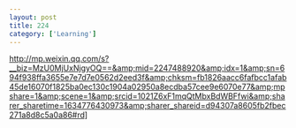 ```yaml
---
layout: post
title: 224
category: ['Learning']
---
```


http://mp.weixin.qq.com/s?__biz=MzU0MjUxNjgyOQ==&amp;mid=2247488920&amp;idx=1&amp;sn=694f938ffa3655e7e7d7e0562d2eed3f&amp;chksm=fb1826aacc6fafbcc1afab45de16070f1825ba0ec130c1904a02950a8ecdba57cee9e6070e77&amp;mpshare=1&amp;scene=1&amp;srcid=1021Z6xF1mqQtMbxBdWBFfwi&amp;sharer_sharetime=1634776430973&amp;sharer_shareid=d94307a8605fb2fbec271a8d8c5a0a86#rd]


